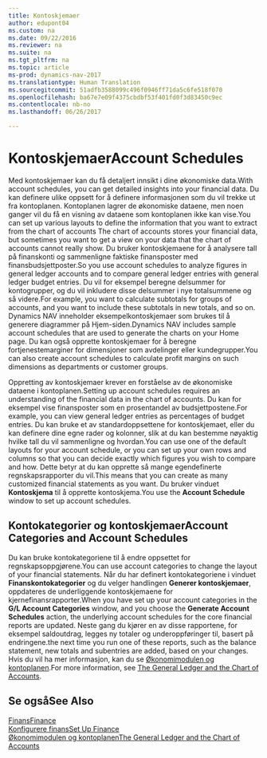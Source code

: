```yaml
---
title: Kontoskjemaer
author: edupont04
ms.custom: na
ms.date: 09/22/2016
ms.reviewer: na
ms.suite: na
ms.tgt_pltfrm: na
ms.topic: article
ms-prod: dynamics-nav-2017
ms.translationtype: Human Translation
ms.sourcegitcommit: 51adfb3588099c496f0946ff71da5c6fe518f070
ms.openlocfilehash: ba67e7e09f4375cbdbf53f401fd0f3d83450c9ec
ms.contentlocale: nb-no
ms.lasthandoff: 06/26/2017

---
```


# <a name="account-schedules"></a><span data-ttu-id="0f28c-102">Kontoskjemaer</span><span class="sxs-lookup"><span data-stu-id="0f28c-102">Account Schedules</span></span>
<span data-ttu-id="0f28c-103">Med kontoskjemaer kan du få detaljert innsikt i dine økonomiske data.</span><span class="sxs-lookup"><span data-stu-id="0f28c-103">With account schedules, you can get detailed insights into your financial data.</span></span> <span data-ttu-id="0f28c-104">Du kan definere ulike oppsett for å definere informasjonen som du vil trekke ut fra kontoplanen. Kontoplanen lagrer de økonomiske dataene, men noen ganger vil du få en visning av dataene som kontoplanen ikke kan vise.</span><span class="sxs-lookup"><span data-stu-id="0f28c-104">You can set up various layouts to define the information that you want to extract from the chart of accounts The chart of accounts stores your financial data, but sometimes you want to get a view on your data that the chart of accounts cannot really show.</span></span> <span data-ttu-id="0f28c-105">Du bruker kontoskjemaene for å analysere tall på finanskonti og sammenligne faktiske finansposter med finansbudsjettposter.</span><span class="sxs-lookup"><span data-stu-id="0f28c-105">So you use account schedules to analyze figures in general ledger accounts and to compare general ledger entries with general ledger budget entries.</span></span>
<span data-ttu-id="0f28c-106">Du vil for eksempel beregne delsummer for kontogrupper, og du vil inkludere disse delsummer i nye totalsummene og så videre.</span><span class="sxs-lookup"><span data-stu-id="0f28c-106">For example, you want to calculate subtotals for groups of accounts, and you want to include these subtotals in new totals, and so on.</span></span>
<span data-ttu-id="0f28c-107">Dynamics NAV inneholder eksempelkontoskjemaer som brukes til å generere diagrammer på Hjem-siden.</span><span class="sxs-lookup"><span data-stu-id="0f28c-107">Dynamics NAV includes sample account schedules that are used to generate the charts on your Home page.</span></span> <span data-ttu-id="0f28c-108">Du kan også opprette kontoskjemaer for å beregne fortjenestemarginer for dimensjoner som avdelinger eller kundegrupper.</span><span class="sxs-lookup"><span data-stu-id="0f28c-108">You can also create account schedules to calculate profit margins on such dimensions as departments or customer groups.</span></span>  

<span data-ttu-id="0f28c-109">Oppretting av kontoskjemaer krever en forståelse av de økonomiske dataene i kontoplanen.</span><span class="sxs-lookup"><span data-stu-id="0f28c-109">Setting up account schedules requires an understanding of the financial data in the chart of accounts.</span></span>
<span data-ttu-id="0f28c-110">Du kan for eksempel vise finansposter som en prosentandel av budsjettpostene.</span><span class="sxs-lookup"><span data-stu-id="0f28c-110">For example, you can view general ledger entries as percentages of budget entries.</span></span>
<span data-ttu-id="0f28c-111">Du kan bruke et av standardoppsettene for kontoskjemaet, eller du kan definere dine egne rader og kolonner, slik at du kan bestemme nøyaktig hvilke tall du vil sammenligne og hvordan.</span><span class="sxs-lookup"><span data-stu-id="0f28c-111">You can use one of the default layouts for your account schedule, or you can set up your own rows and columns so that you can decide exactly which figures you wish to compare and how.</span></span>
<span data-ttu-id="0f28c-112">Dette betyr at du kan opprette så mange egendefinerte regnskapsrapporter du vil.</span><span class="sxs-lookup"><span data-stu-id="0f28c-112">This means that you can create as many customized financial statements as you want.</span></span> <span data-ttu-id="0f28c-113">Du bruker vinduet **Kontoskjema** til å opprette kontoskjema.</span><span class="sxs-lookup"><span data-stu-id="0f28c-113">You use the **Account Schedule** window to set up account schedules.</span></span>  

## <a name="account-categories-and-account-schedules"></a><span data-ttu-id="0f28c-114">Kontokategorier og kontoskjemaer</span><span class="sxs-lookup"><span data-stu-id="0f28c-114">Account Categories and Account Schedules</span></span>
<span data-ttu-id="0f28c-115">Du kan bruke kontokategoriene til å endre oppsettet for regnskapsoppgjørene.</span><span class="sxs-lookup"><span data-stu-id="0f28c-115">You can use account categories to change the layout of your financial statements.</span></span> <span data-ttu-id="0f28c-116">Når du har definert kontokategoriene i vinduet **Finanskontokategorier** og du velger handlingen **Generer kontoskjemaer**, oppdateres de underliggende kontoskjemaene for kjernefinansrapporter.</span><span class="sxs-lookup"><span data-stu-id="0f28c-116">When you have set up your account categories in the **G/L Account Categories** window, and you choose the **Generate Account Schedules** action, the underlying account schedules for the core financial reports are updated.</span></span> <span data-ttu-id="0f28c-117">Neste gang du kjører en av disse rapportene, for eksempel saldoutdrag, legges ny totaler og underoppføringer til, basert på endringene.</span><span class="sxs-lookup"><span data-stu-id="0f28c-117">the next time you run one of these reports, such as the balance statement, new totals and subentries are added, based on your changes.</span></span> <span data-ttu-id="0f28c-118">Hvis du vil ha mer informasjon, kan du se [Økonomimodulen og kontoplanen](finance-setup-general-ledger.md).</span><span class="sxs-lookup"><span data-stu-id="0f28c-118">For more information, see [The General Ledger and the Chart of Accounts](finance-setup-general-ledger.md).</span></span>    
## <a name="see-also"></a><span data-ttu-id="0f28c-119">Se også</span><span class="sxs-lookup"><span data-stu-id="0f28c-119">See Also</span></span>
[<span data-ttu-id="0f28c-120">Finans</span><span class="sxs-lookup"><span data-stu-id="0f28c-120">Finance</span></span>](finance-setup.md)  
[<span data-ttu-id="0f28c-121">Konfigurere finans</span><span class="sxs-lookup"><span data-stu-id="0f28c-121">Set Up Finance</span></span>](finance-setup-setup-finance-setup.md)  
[<span data-ttu-id="0f28c-122">Økonomimodulen og kontoplanen</span><span class="sxs-lookup"><span data-stu-id="0f28c-122">The General Ledger and the Chart of Accounts</span></span>](finance-setup-general-ledger.md)  

